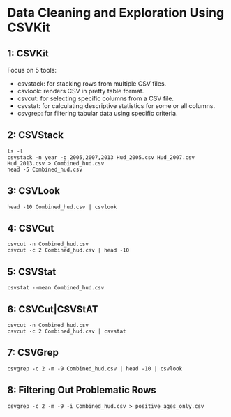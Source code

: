 # Data Cleaning and Exploration Using CSVKit

## 1: CSVKit

Focus on 5 tools:
- csvstack: for stacking rows from multiple CSV files.
- csvlook: renders CSV in pretty table format.
- csvcut: for selecting specific columns from a CSV file.
- csvstat: for calculating descriptive statistics for some or all columns.
- csvgrep: for filtering tabular data using specific criteria.

## 2: CSVStack
```shell
ls -l
csvstack -n year -g 2005,2007,2013 Hud_2005.csv Hud_2007.csv Hud_2013.csv > Combined_hud.csv
head -5 Combined_hud.csv
```

## 3: CSVLook
```shell
head -10 Combined_hud.csv | csvlook
```

## 4: CSVCut
```shell
csvcut -n Combined_hud.csv
csvcut -c 2 Combined_hud.csv | head -10
```

## 5: CSVStat
```shell
csvstat --mean Combined_hud.csv
```

## 6: CSVCut|CSVStAT
```shell
csvcut -n Combined_hud.csv
csvcut -c 2 Combined_hud.csv | csvstat
```

## 7: CSVGrep
```shell
csvgrep -c 2 -m -9 Combined_hud.csv | head -10 | csvlook
```

## 8: Filtering Out Problematic Rows
```shell
csvgrep -c 2 -m -9 -i Combined_hud.csv > positive_ages_only.csv
```